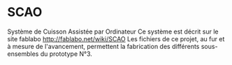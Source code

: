 # SCAO
Système de Cuisson Assistée par Ordinateur
Ce système est décrit sur le site fablabo http://fablabo.net/wiki/SCAO
Les fichiers de ce projet, au fur et à mesure de l'avancement,  permettent la fabrication des différents sous-ensembles du prototype N°3.
